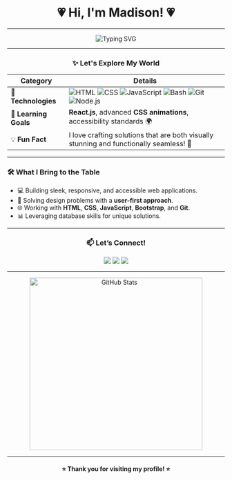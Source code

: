
<h1 align="center">💗 Hi, I'm Madison! 💗</h1>

---

<div align="center">
  <img src="https://readme-typing-svg.demolab.com?font=Fira+Code&size=24&duration=4000&pause=1000&color=F75C7E&center=true&vCenter=true&width=600&lines=I'm+a+Full+Stack+Developer+%7C+UX+Designer;Creating+for+the+Web+%26+Beyond!+%F0%9F%8C%9F" alt="Typing SVG">
</div>


---


<div align="center">
  <h3>✨ Let's Explore My World</h3>
</div>

<div align ="center">

| **Category**          | **Details**                                                                                                                                   |
|-----------------------|-----------------------------------------------------------------------------------------------------------------------------------------------|
| 🔧 **Technologies**    | ![HTML](https://img.shields.io/badge/-HTML5-E34F26?logo=html5&logoColor=white) ![CSS](https://img.shields.io/badge/-CSS3-1572B6?logo=css3&logoColor=white) ![JavaScript](https://img.shields.io/badge/-JavaScript-F7DF1E?logo=javascript&logoColor=black) ![Bash](https://img.shields.io/badge/Bash-4EAA25?style=flat&logo=GNU-bash&logoColor=white) ![Git](https://img.shields.io/badge/-Git-F05032?logo=git&logoColor=white) ![Node.js](https://img.shields.io/badge/Node.js-339933?style=flat&logo=node.js&logoColor=white) 
| 🌱 **Learning Goals**  | **React.js**, advanced **CSS animations**, accessibility standards 🌍                                                                        |
| 💡 **Fun Fact**         | I love crafting solutions that are both visually stunning and functionally seamless! 🎨                                                    |

</div>


---


### 🛠️ **What I Bring to the Table**
- 💻 Building sleek, responsive, and accessible web applications.
- 🧩 Solving design problems with a **user-first approach**.
- 🌐 Working with **HTML**, **CSS**, **JavaScript**, **Bootstrap**, and **Git**.
- 📊 Leveraging database skills for unique solutions.

---


<div align="center">
  <h3>📫 Let’s Connect!</h3>
  <a href="https://www.linkedin.com/in/madison-graves-8b67a9270/" target="_blank"><img src="https://img.shields.io/badge/-LinkedIn-0A66C2?logo=linkedin&logoColor=white&style=for-the-badge"></a>
  <a href="mailto:ziaresutton@gmail.com"><img src="https://img.shields.io/badge/-Email-D14836?logo=gmail&logoColor=white&style=for-the-badge"></a>
  <a href="https://your-portfolio.com" target="_blank"><img src="https://img.shields.io/badge/-Portfolio-000000?logo=vercel&logoColor=white&style=for-the-badge"></a>
</div>

---

<div align="center">
  <img src="https://github-readme-stats.vercel.app/api?username=Madison-Graves&show_icons=true&theme=radical&cache=5" alt="GitHub Stats" width="400px">
</div>


---

<div align="center">
  <h4>⭐️ Thank you for visiting my profile! ⭐️</h4>
</div>
